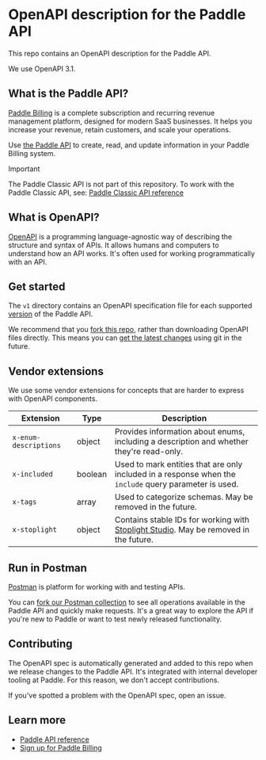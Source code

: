 # OpenAPI description for the Paddle API

This repo contains an OpenAPI description for the Paddle API. 

We use OpenAPI 3.1.

## What is the Paddle API?

[Paddle Billing](https://www.paddle.com/billing?utm_source=dx&utm_medium=paddle-openapi) is a complete subscription and recurring revenue management platform, designed for modern SaaS businesses. It helps you increase your revenue, retain customers, and scale your operations.

Use [the Paddle API](https://developer.paddle.com/api-reference/overview?utm_source=dx&utm_medium=paddle-openapi) to create, read, and update information in your Paddle Billing system.

> [!IMPORTANT]
> The Paddle Classic API is not part of this repository. To work with the Paddle Classic API, see: [Paddle Classic API reference](https://developer.paddle.com/classic/api-reference/1384a288aca7a-api-reference?utm_source=dx&utm_medium=paddle-openapi)

## What is OpenAPI? 

[OpenAPI](https://github.com/OAI/OpenAPI-Specification/) is a programming language-agnostic way of describing the structure and syntax of APIs. It allows humans and computers to understand how an API works. It's often used for working programmatically with an API.


## Get started

The `v1` directory contains an OpenAPI specification file for each supported [version](https://developer.paddle.com/api-reference/about/versioning?utm_source=dx&utm_medium=paddle-openapi) of the Paddle API.

We recommend that you [fork this repo](https://docs.github.com/en/get-started/quickstart/fork-a-repo), rather than downloading OpenAPI files directly. This means you can [get the latest changes](https://docs.github.com/en/pull-requests/collaborating-with-pull-requests/working-with-forks/syncing-a-fork) using git in the future.


## Vendor extensions

We use some vendor extensions for concepts that are harder to express with OpenAPI components.

| Extension             | Type    | Description                                                                                                                                                          |
|-----------------------|---------|----------------------------------------------------------------------------------------------------------------------------------------------------------------------|
| `x-enum-descriptions` | object  | Provides information about enums, including a description and whether they're read-only.                                                                             |
| `x-included`          | boolean | Used to mark entities that are only included in a response when the `include` query parameter is used.                                                               |
| `x-tags`              | array   | Used to categorize schemas. May be removed in the future.                                                                                                            |
| `x-stoplight`         | object  | Contains stable IDs for working with [Stoplight Studio](https://docs.stoplight.io/docs/platform/x8m99p1dhhvl8-extensions#x-stoplight). May be removed in the future. |


## Run in Postman

[Postman](https://www.postman.com/) is platform for working with and testing APIs.

You can [fork our Postman collection](https://www.postman.com/paddlehq) to see all operations available in the Paddle API and quickly make requests. It's a great way to explore the API if you're new to Paddle or want to test newly released functionality.


## Contributing

The OpenAPI spec is automatically generated and added to this repo when we release changes to the Paddle API. It's integrated with internal developer tooling at Paddle. For this reason, we don't accept contributions.

If you've spotted a problem with the OpenAPI spec, open an issue.


## Learn more

* [Paddle API reference](https://developer.paddle.com/api-reference/overview?utm_source=dx&utm_medium=paddle-openapi)
* [Sign up for Paddle Billing](https://login.paddle.com/signup?utm_source=dx&utm_medium=paddle-openapi)
